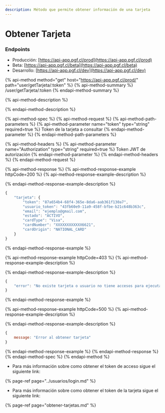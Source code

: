 ```yaml
---
description: Método que permite obtener información de una tarjeta
---
```


# Obtener Tarjeta

### Endpoints

* Producción:  [https://api-app.pgf.cl/prod](https://api-app.pgf.cl/prod)
* Beta: [https://api-app.pgf.cl/beta](https://api-app.pgf.cl/beta)
* Desarrollo: [https://api-app.pgf.cl/dev](https://api-app.pgf.cl/dev)

{% api-method method="get" host="https://api-app.pgf.cl/prod/" path="user/getTarjeta/:token" %}
{% api-method-summary %}
/user/getTarjeta/:token
{% endapi-method-summary %}

{% api-method-description %}

{% endapi-method-description %}

{% api-method-spec %}
{% api-method-request %}
{% api-method-path-parameters %}
{% api-method-parameter name="token" type="string" required=true %}
Token de la tarjeta a consultar
{% endapi-method-parameter %}
{% endapi-method-path-parameters %}

{% api-method-headers %}
{% api-method-parameter name="Authorization" type="string" required=true %}
Token JWT de autorización
{% endapi-method-parameter %}
{% endapi-method-headers %}
{% endapi-method-request %}

{% api-method-response %}
{% api-method-response-example httpCode=200 %}
{% api-method-response-example-description %}

{% endapi-method-response-example-description %}

```javascript
{
    "tarjeta": {
        "token": "87a654b4-68f4-365e-8da6-aab361f130a7",
        "usuario_token": "43fb60e9-11a9-458f-bfbe-b21c648b363c",
        "email": "ejemplo@gmail.com",
        "estado": "ACTIVO",
        "cardType": "Visa",
        "cardNumber": "XXXXXXXXXXXX6621",
        "cardOrigin": "NATIONAL_CARD"
    }
}
```
{% endapi-method-response-example %}

{% api-method-response-example httpCode=403 %}
{% api-method-response-example-description %}

{% endapi-method-response-example-description %}

```javascript
{
    "error": "No existe tarjeta o usuario no tiene accesos para ejecutar esta accion"
}
```
{% endapi-method-response-example %}

{% api-method-response-example httpCode=500 %}
{% api-method-response-example-description %}

{% endapi-method-response-example-description %}

```javascript
{
    message: "Error al obtener tarjeta"
}
```
{% endapi-method-response-example %}
{% endapi-method-response %}
{% endapi-method-spec %}
{% endapi-method %}

* Para más información sobre como obtener el token de acceso sigue el siguiente link:

{% page-ref page="../usuarios/login.md" %}

* Para más información sobre como obtener el token de la tarjeta sigue el siguiente link:

{% page-ref page="obtener-tarjetas.md" %}


